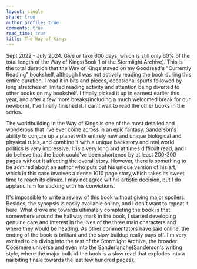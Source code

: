 ```yaml
---
layout: single
share: true
author_profile: true
comments: true
read_time: true
title: The Way of Kings
---
```


Sept 2022 - July 2024. Give or take 600 days, which is still only 60% of the total length of the Way of Kings(Book 1 of the Stormlight Archive). This is the total duration that the Way of Kings stayed on my Goodread's "Currently Reading" bookshelf, although I was not actively reading the book during this entire duration. I read it in bits and pieces, occasional spurts followed by long stretches of limited reading activity and attention being diverted to other books on my bookshelf. I finally picked it up in earnest earlier this year, and after a few more breaks(including a much welcomed break for our newborn), I've finally finished it. I can't wait to read the other books in the series.

The worldbuilding in the Way of Kings is one of the most detailed and wonderous that I've ever come across in an epic fantasy. Sanderson's ability to conjure up a planet with entirely new and unique biological and physical rules, and combine it with a unique backstory and real world politics is very impressive. It is a very long and at times difficult read, and I do believe that the book could've been shortened by at least 200-300 pages without it affecting the overall story. However, there is something to be admired about an author who puts out his unique version of his art, which in this case involves a dense 1010 page story,which takes its sweet time to reach its climax. I may not agree wit his artistic decision, but I do applaud him for sticking with his convictions.

It's impossible to write a review of this book without giving major spoilers. Besides, the synopsis is easily available online, and I don't want to repeat it here. What drove me towards ultimately completing the book is that somewhere around the halfway mark in the book, I started developing genuine care and interest in the lives of the three main characters and where they would be heading. As other commentators have said online, the ending of the book is brilliant and the slow buildup really pays off. I'm very excited to be diving into the rest of the Stormlight Archive, the broader Coosmere universe and even into the Sanderlanche(Sanderson's writing style, where the major bulk of the book is a slow read that explodes into a nailbiting finale towards the last few hundred pages).
